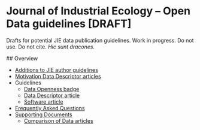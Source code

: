# Journal of Industrial Ecology – Open Data guidelines [DRAFT]

Drafts for potential JIE data publication guidelines. Work in progress. Do not use. Do not cite. *Hic sunt dracones.*

## Overview

- [Additions to JIE author guidelines](authorGuidelines_additions.md)
- [Motivation Data Descriptor articles](dataDescriptor_justification.md)
- Guidelines
    - [Data Openness badge](opennessBadge_guidelines.md)
    - [Data Descriptor article](dataDescriptor_guidelines.md)
    - [Software article](software_article_guidelines.md)
- [Frequently Asked Questions](faq.md)
- [Supporting Documents](supportingDocuments/)
    - [Comparison of Data articles](supportinfDocuments/dataArticles_comparison.ods)